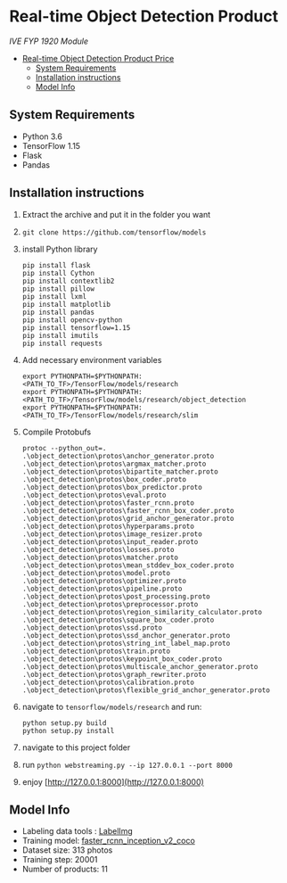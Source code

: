 # Real-time Object Detection Product

_IVE FYP 1920 Module_

- [Real-time Object Detection Product Price](#real-time-object-detection-product-price)
  - [System Requirements](#system-requirements)
  - [Installation instructions](#installation-instructions)
  - [Model Info](#model-info)

## System Requirements

- Python 3.6
- TensorFlow 1.15
- Flask
- Pandas

## Installation instructions

1. Extract the archive and put it in the folder you want

2. `git clone https://github.com/tensorflow/models`

3. install Python library
    ```shell script
    pip install flask
    pip install Cython
    pip install contextlib2
    pip install pillow
    pip install lxml
    pip install matplotlib
    pip install pandas
    pip install opencv-python
    pip install tensorflow=1.15
    pip install imutils
    pip install requests
    ```

4. Add necessary environment variables
    ```shell script
    export PYTHONPATH=$PYTHONPATH:<PATH_TO_TF>/TensorFlow/models/research
    export PYTHONPATH=$PYTHONPATH:<PATH_TO_TF>/TensorFlow/models/research/object_detection
    export PYTHONPATH=$PYTHONPATH:<PATH_TO_TF>/TensorFlow/models/research/slim
    ```

5. Compile Protobufs
    ```shell script
    protoc --python_out=. .\object_detection\protos\anchor_generator.proto .\object_detection\protos\argmax_matcher.proto .\object_detection\protos\bipartite_matcher.proto .\object_detection\protos\box_coder.proto .\object_detection\protos\box_predictor.proto .\object_detection\protos\eval.proto .\object_detection\protos\faster_rcnn.proto .\object_detection\protos\faster_rcnn_box_coder.proto .\object_detection\protos\grid_anchor_generator.proto .\object_detection\protos\hyperparams.proto .\object_detection\protos\image_resizer.proto .\object_detection\protos\input_reader.proto .\object_detection\protos\losses.proto .\object_detection\protos\matcher.proto .\object_detection\protos\mean_stddev_box_coder.proto .\object_detection\protos\model.proto .\object_detection\protos\optimizer.proto .\object_detection\protos\pipeline.proto .\object_detection\protos\post_processing.proto .\object_detection\protos\preprocessor.proto .\object_detection\protos\region_similarity_calculator.proto .\object_detection\protos\square_box_coder.proto .\object_detection\protos\ssd.proto .\object_detection\protos\ssd_anchor_generator.proto .\object_detection\protos\string_int_label_map.proto .\object_detection\protos\train.proto .\object_detection\protos\keypoint_box_coder.proto .\object_detection\protos\multiscale_anchor_generator.proto .\object_detection\protos\graph_rewriter.proto .\object_detection\protos\calibration.proto .\object_detection\protos\flexible_grid_anchor_generator.proto
    ```

6. navigate to `tensorflow/models/research` and run:
    ```shell script
    python setup.py build
    python setup.py install
    ```

7. navigate to this project folder

8. run `python webstreaming.py --ip 127.0.0.1 --port 8000`

9. enjoy [http://127.0.0.1:8000](http://127.0.0.1:8000)

## Model Info

- Labeling data tools : [LabelImg](https://github.com/tzutalin/labelImg)
- Training model:  [faster_rcnn_inception_v2_coco](https://github.com/tensorflow/models/blob/master/research/object_detection/g3doc/detection_model_zoo.md#coco-trained-models)
- Dataset size: 313 photos
- Training step: 20001 
- Number of products: 11

